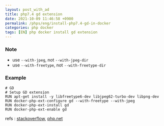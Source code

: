 ```yaml
---
layout: post_with_ad
title: php7.4 gd extension
date: 2021-10-09 11:46:58 +0900
permalink: /phps/eng/install-php7.4-gd-in-docker
categories: php docker
tags: [EN] php docker install gd extension
---
```


### Note

- use `--with-jpeg`, not `--with-jpeg-dir`
- use `--with-freetype`, not `--with-freetype-dir`

### Example

```docker
# GD
# Setup GD extension
RUN apt-get install -y libfreetype6-dev libjpeg62-turbo-dev libpng-dev
RUN docker-php-ext-configure gd --with-freetype --with-jpeg
RUN docker-php-ext-install gd
RUN docker-php-ext-enable gd
```

refs : [stackoverflow](https://stackoverflow.com/questions/39657058/installing-gd-in-docker), [php.net](https://www.php.net/manual/en/image.installation.php)
